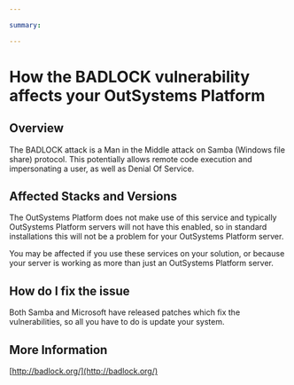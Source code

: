 ```yaml
---

summary:

---
```


# How the BADLOCK vulnerability affects your OutSystems Platform

## Overview

The BADLOCK attack is a Man in the Middle attack on Samba (Windows file share) protocol. This potentially allows remote code execution and impersonating a user, as well as Denial Of Service.

## Affected Stacks and Versions

The OutSystems Platform does not make use of this service and typically OutSystems Platform servers will not have this enabled, so in standard installations this will not be a problem for your OutSystems Platform server.

You may be affected if you use these services on your solution, or because your server is working as more than just an OutSystems Platform server.

## How do I fix the issue

Both Samba and Microsoft have released patches which fix the vulnerabilities, so all you have to do  is update your system.

## More Information

[http://badlock.org/](http://badlock.org/)

